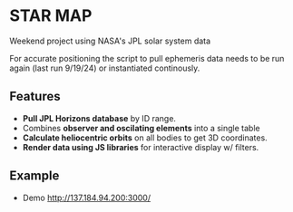 
STAR MAP
========

Weekend project using NASA's JPL solar system data

For accurate positioning the script to pull ephemeris data needs to be run again (last run 9/19/24) or instantiated continously.

## Features

- **Pull JPL Horizons database** by ID range.
- Combines **observer and oscilating elements** into a single table
- **Calculate heliocentric orbits** on all bodies to get 3D coordinates.
- **Render data using JS libraries** for interactive display w/ filters.

## Example

- Demo http://137.184.94.200:3000/




